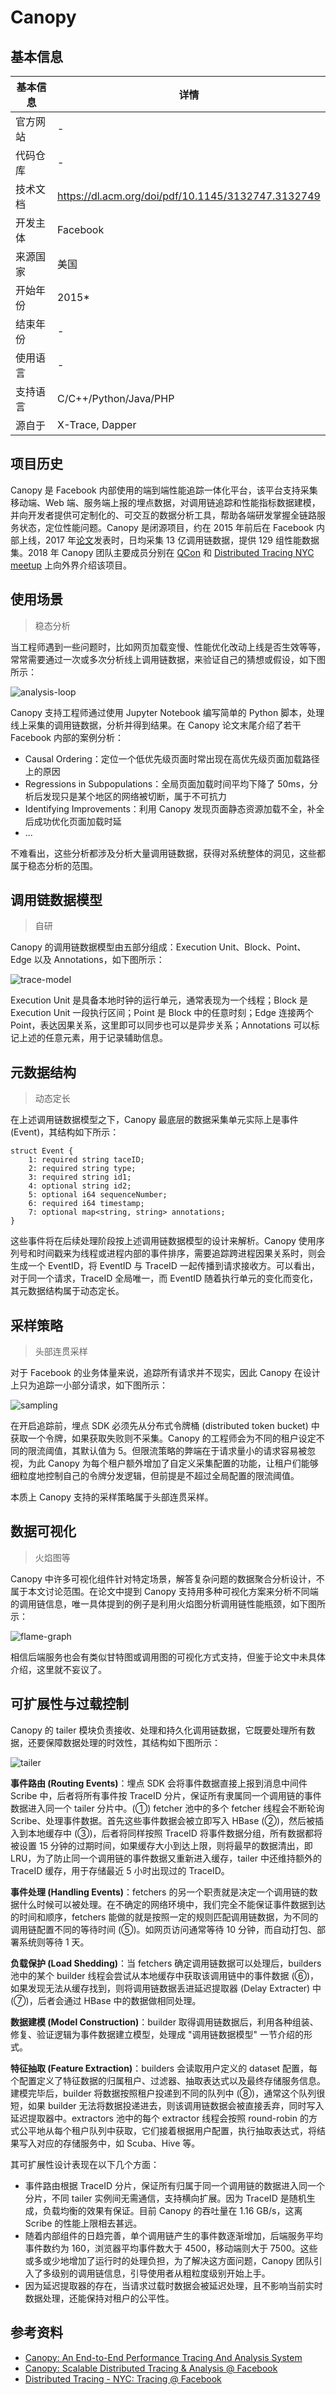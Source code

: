 # Canopy

## 基本信息

| 基本信息 | 详情                                               |
| -------- | -------------------------------------------------- |
| 官方网站 | -                                                  |
| 代码仓库 | -                                                  |
| 技术文档 | https://dl.acm.org/doi/pdf/10.1145/3132747.3132749 |
| 开发主体 | Facebook                                           |
| 来源国家 | 美国                                               |
| 开始年份 | 2015\*                                              |
| 结束年份 | -                                                  |
| 使用语言 | -                                                  |
| 支持语言 | C/C++/Python/Java/PHP                              |
| 源自于   | X-Trace, Dapper                                    |

## 项目历史

Canopy 是 Facebook 内部使用的端到端性能追踪一体化平台，该平台支持采集移动端、Web 端、服务端上报的埋点数据，对调用链追踪和性能指标数据建模，并向开发者提供可定制化的、可交互的数据分析工具，帮助各端研发掌握全链路服务状态，定位性能问题。Canopy 是闭源项目，约在 2015 年前后在 Facebook 内部上线，2017 年[论文]((https://dl.acm.org/doi/pdf/10.1145/3132747.3132749))发表时，日均采集 13 亿调用链数据，提供 129 组性能数据集。2018 年 Canopy 团队主要成员分别在 [QCon](https://www.infoq.com/presentations/canopy-scalable-tracing-analytics-facebook/) 和 [Distributed Tracing NYC meetup](https://www.youtube.com/watch?v=j6no6JozkZU) 上向外界介绍该项目。

## 使用场景

> 稳态分析

当工程师遇到一些问题时，比如网页加载变慢、性能优化改动上线是否生效等等，常常需要通过一次或多次分析线上调用链数据，来验证自己的猜想或假设，如下图所示：

![analysis-loop](./analysis-loop.png)

Canopy 支持工程师通过使用 Jupyter Notebook 编写简单的 Python 脚本，处理线上采集的调用链数据，分析并得到结果。在 Canopy 论文末尾介绍了若干 Facebook 内部的案例分析：

* Causal Ordering：定位一个低优先级页面时常出现在高优先级页面加载路径上的原因
* Regressions in Subpopulations：全局页面加载时间平均下降了 50ms，分析后发现只是某个地区的网络被切断，属于不可抗力
* Identifying Improvements：利用 Canopy 发现页面静态资源加载不全，补全后成功优化页面加载时延
* ...

不难看出，这些分析都涉及分析大量调用链数据，获得对系统整体的洞见，这些都属于稳态分析的范围。

## 调用链数据模型

> 自研

Canopy 的调用链数据模型由五部分组成：Execution Unit、Block、Point、Edge 以及 Annotations，如下图所示：

![trace-model](./trace-model.png)

Execution Unit 是具备本地时钟的运行单元，通常表现为一个线程；Block 是 Execution Unit 一段执行区间；Point 是 Block 中的任意时刻；Edge 连接两个 Point，表达因果关系，这里即可以同步也可以是异步关系；Annotations 可以标记上述的任意元素，用于记录辅助信息。

## 元数据结构

> 动态定长

在上述调用链数据模型之下，Canopy 最底层的数据采集单元实际上是事件 (Event)，其结构如下所示：

```thrift
struct Event {
	1: required string taceID;
	2: required string type;
	3: required string id1;
	4: optional string id2;
	5: optional i64 sequenceNumber;
	6: required i64 timestamp;
	7: optional map<string, string> annotations;
}
```

这些事件将在后续处理阶段按上述调用链数据模型的设计来解析。Canopy 使用序列号和时间戳来为线程或进程内部的事件排序，需要追踪跨进程因果关系时，则会生成一个 EventID，将 EventID 与 TraceID 一起传播到请求接收方。可以看出，对于同一个请求，TraceID 全局唯一，而 EventID 随着执行单元的变化而变化，其元数据结构属于动态定长。

## 采样策略

> 头部连贯采样

对于 Facebook 的业务体量来说，追踪所有请求并不现实，因此 Canopy 在设计上只为追踪一小部分请求，如下图所示：

![sampling](./sampling.png)

在开启追踪前，埋点 SDK 必须先从分布式令牌桶 (distributed token bucket) 中获取一个令牌，如果获取失败则不采集。Canopy 的工程师会为不同的租户设定不同的限流阈值，其默认值为 5。但限流策略的弊端在于请求量小的请求容易被忽视，为此 Canopy 为每个租户额外增加了自定义采集配置的功能，让租户们能够细粒度地控制自己的令牌分发逻辑，但前提是不超过全局配置的限流阈值。

本质上 Canopy 支持的采样策略属于头部连贯采样。

## 数据可视化

> 火焰图等

Canopy 中许多可视化组件针对特定场景，解答复杂问题的数据聚合分析设计，不属于本文讨论范围。在论文中提到 Canopy 支持用多种可视化方案来分析不同端的调用链信息，唯一具体提到的例子是利用火焰图分析调用链性能瓶颈，如下图所示：

![flame-graph](./flame-graph.png)

相信后端服务也会有类似甘特图或调用图的可视化方式支持，但鉴于论文中未具体介绍，这里就不妄议了。

## 可扩展性与过载控制

Canopy 的 tailer 模块负责接收、处理和持久化调用链数据，它既要处理所有数据，还要保障数据处理的时效性，其结构如下图所示：

![tailer](./tailer.png)

**事件路由 (Routing Events)**：埋点 SDK 会将事件数据直接上报到消息中间件 Scribe 中，后者将所有事件按 TraceID 分片，保证所有隶属同一个调用链的事件数据进入同一个 tailer 分片中。(①) fetcher 池中的多个 fetcher 线程会不断轮询 Scribe、处理事件数据。首先这些事件数据会被立即写入 HBase (②)，然后被插入到本地缓存中 (③)，后者将同样按照 TraceID 将事件数据分组，所有数据都将被设置 15 分钟的过期时间，如果缓存大小到达上限，则将最早的数据清出，即 LRU，为了防止同一个调用链的事件数据又重新进入缓存，tailer 中还维持额外的 TraceID 缓存，用于存储最近 5 小时出现过的 TraceID。

**事件处理 (Handling Events)**：fetchers 的另一个职责就是决定一个调用链的数据什么时候可以被处理。在不确定的网络环境中，我们完全不能保证事件数据到达的时间和顺序，fetchers 能做的就是按照一定的规则匹配调用链数据，为不同的调用链配置不同的等待时间 (⑤)。如网页访问通常等待 10 分钟，而自动打包、部署系统则等待 1 天。

**负载保护 (Load Shedding)**：当 fetchers 确定调用链数据可以处理后，builders 池中的某个 builder 线程会尝试从本地缓存中获取该调用链中的事件数据 (⑥)，如果发现无法从缓存找到，则将调用链数据丢进延迟提取器 (Delay Extracter) 中 (⑦)，后者会通过 HBase 中的数据做相同处理。

**数据建模 (Model Construction)**：builder 取得调用链数据后，利用各种组装、修复、验证逻辑为事件数据建立模型，处理成 "调用链数据模型" 一节介绍的形式。

**特征抽取 (Feature Extraction)**：builders 会读取用户定义的 dataset 配置，每个配置定义了特征数据的归属租户、过滤器、抽取表达式以及最终存储服务信息。建模完毕后，builder 将数据按照租户投递到不同的队列中 (⑧)，通常这个队列很短，如果 builder 无法将数据投递进去，则该调用链数据会被直接丢弃，同时写入延迟提取器中。extractors 池中的每个 extractor 线程会按照 round-robin 的方式公平地从每个租户队列中获取，它们接着根据用户配置，执行抽取表达式，将结果写入对应的存储服务中，如 Scuba、Hive 等。

其可扩展性设计表现在以下几个方面：

* 事件路由根据 TraceID 分片，保证所有归属于同一个调用链的数据进入同一个分片，不同 tailer 实例间无需通信，支持横向扩展。因为 TraceID 是随机生成，负载均衡的效果有保证。目前 Canopy 的吞吐量在 1.16 GB/s，这离 Scribe 的性能上限相去甚远。
* 随着内部组件的日趋完善，单个调用链产生的事件数逐渐增加，后端服务平均事件数约为 160，浏览器平均事件数大于 4500，移动端则大于 7500。这些或多或少地增加了运行时的处理负担，为了解决这方面问题，Canopy 团队引入了多级别的调用链信息，引导使用者从粗粒度级别开始上手。
* 因为延迟提取器的存在，当请求过载时数据会被延迟处理，且不影响当前实时数据处理，还能保持对租户的公平性。

## 参考资料

* [Canopy: An End-to-End Performance Tracing And Analysis System](https://dl.acm.org/doi/pdf/10.1145/3132747.3132749)
* [Canopy: Scalable Distributed Tracing & Analysis @ Facebook](https://www.infoq.com/presentations/canopy-scalable-tracing-analytics-facebook/)
* [Distributed Tracing - NYC: Tracing @ Facebook](https://www.youtube.com/watch?v=j6no6JozkZU)

